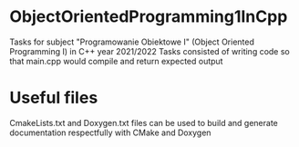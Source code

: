 # ObjectOrientedProgramming1InCpp
Tasks for subject "Programowanie Obiektowe I" (Object Oriented Programming I) in C++ year 2021/2022
Tasks consisted of writing code so that main.cpp would compile and return expected output

# Useful files
CmakeLists.txt and Doxygen.txt files can be used to build and generate documentation respectfully with CMake and Doxygen

